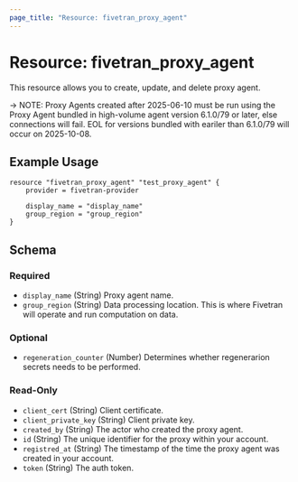 ```yaml
---
page_title: "Resource: fivetran_proxy_agent"
---
```


# Resource: fivetran_proxy_agent

This resource allows you to create, update, and delete proxy agent.

-> NOTE: Proxy Agents created after 2025-06-10 must be run using the Proxy Agent bundled in high-volume agent version 6.1.0/79 or later, else  connections will fail. EOL for versions bundled with eariler than 6.1.0/79 will occur on 2025-10-08.

## Example Usage

```hcl
resource "fivetran_proxy_agent" "test_proxy_agent" {
    provider = fivetran-provider

    display_name = "display_name"
    group_region = "group_region"
}
```

<!-- schema generated by tfplugindocs -->
## Schema

### Required

- `display_name` (String) Proxy agent name.
- `group_region` (String) Data processing location. This is where Fivetran will operate and run computation on data.

### Optional

- `regeneration_counter` (Number) Determines whether regenerarion secrets needs to be performed.

### Read-Only

- `client_cert` (String) Client certificate.
- `client_private_key` (String) Client private key.
- `created_by` (String) The actor who created the proxy agent.
- `id` (String) The unique identifier for the proxy within your account.
- `registred_at` (String) The timestamp of the time the proxy agent was created in your account.
- `token` (String) The auth token.

